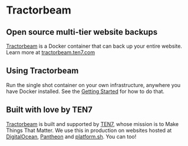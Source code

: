 # Tractorbeam


## Open source multi-tier website backups

[Tractorbeam](https://tractorbeam.ten7.com/) is a Docker container that can back up your entire website. Learn more at [tractorbeam.ten7.com](https://tractorbeam.ten7.com/)

## Using Tractorbeam

Run the single shot container on your own infrastructure, anywhere you have Docker installed. See the [Getting Started](https://tractorbeam.ten7.com/setup.html) for how to do that.


## Built with love by TEN7

[Tractorbeam](https://tractorbeam.ten7.com/) is built and supported by [TEN7](https://ten7.com/), whose mission is to Make Things That Matter. We use this in production on websites hosted at [DigitalOcean](https://m.do.co/c/5fb69d9c62e4), [Pantheon](https://pantheon.io/) and [platform.sh](https://platform.sh/). You can too!
